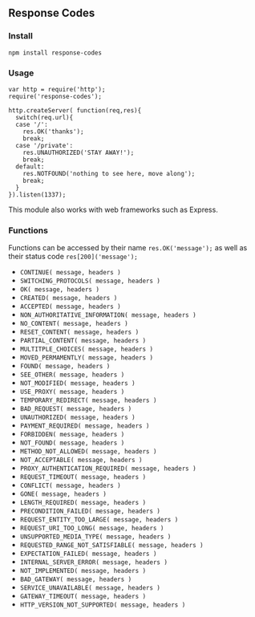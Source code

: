 ## Response Codes ##


### Install
```
npm install response-codes
```

### Usage
```
var http = require('http');
require('response-codes');

http.createServer( function(req,res){
  switch(req.url){
  case '/':
    res.OK('thanks');
    break;
  case '/private':
    res.UNAUTHORIZED('STAY AWAY!');
    break;
  default:
    res.NOTFOUND('nothing to see here, move along');
    break;
  }
}).listen(1337);

```

This module also works with web frameworks such as Express.

### Functions

Functions can be accessed by their name `res.OK('message');` as well as their status code `res[200]('message');`

  * `CONTINUE( message, headers )`
  * `SWITCHING_PROTOCOLS( message, headers )`
  * `OK( message, headers )`
  * `CREATED( message, headers )`
  * `ACCEPTED( message, headers )`
  * `NON_AUTHORITATIVE_INFORMATION( message, headers )`
  * `NO_CONTENT( message, headers )`
  * `RESET_CONTENT( message, headers )`
  * `PARTIAL_CONTENT( message, headers )`
  * `MULTITPLE_CHOICES( message, headers )`
  * `MOVED_PERMAMENTLY( message, headers )`
  * `FOUND( message, headers )`
  * `SEE_OTHER( message, headers )`
  * `NOT_MODIFIED( message, headers )`
  * `USE_PROXY( message, headers )`
  * `TEMPORARY_REDIRECT( message, headers )`
  * `BAD_REQUEST( message, headers )`
  * `UNAUTHORIZED( message, headers )`
  * `PAYMENT_REQUIRED( message, headers )`
  * `FORBIDDEN( message, headers )`
  * `NOT_FOUND( message, headers )`
  * `METHOD_NOT_ALLOWED( message, headers )`
  * `NOT_ACCEPTABLE( message, headers )`
  * `PROXY_AUTHENTICATION_REQUIRED( message, headers )`
  * `REQUEST_TIMEOUT( message, headers )`
  * `CONFLICT( message, headers )`
  * `GONE( message, headers )`
  * `LENGTH_REQUIRED( message, headers )`
  * `PRECONDITION_FAILED( message, headers )`
  * `REQUEST_ENTITY_TOO_LARGE( message, headers )`
  * `REQUEST_URI_TOO_LONG( message, headers )`
  * `UNSUPPORTED_MEDIA_TYPE( message, headers )`
  * `REQUESTED_RANGE_NOT_SATISFIABLE( message, headers )`
  * `EXPECTATION_FAILED( message, headers )`
  * `INTERNAL_SERVER_ERROR( message, headers )`
  * `NOT_IMPLEMENTED( message, headers )`
  * `BAD_GATEWAY( message, headers )`
  * `SERVICE_UNAVAILABLE( message, headers )`
  * `GATEWAY_TIMEOUT( message, headers )`
  * `HTTP_VERSION_NOT_SUPPORTED( message, headers )`